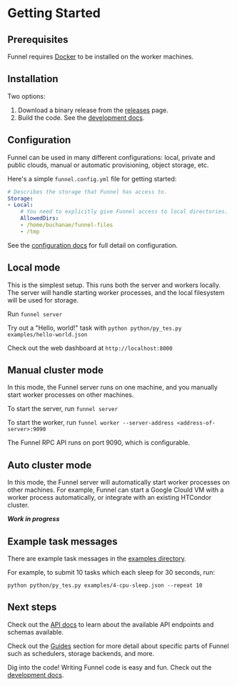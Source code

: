 # Getting Started

## Prerequisites

Funnel requires [Docker](https://docker.io) to be installed on the worker machines.

## Installation

Two options:

1. Download a binary release from the [releases](/releases) page.
2. Build the code. See the [development docs](./development.md).


## Configuration

Funnel can be used in many different configurations: local, private and public clouds, manual or automatic provisioning, object storage, etc.

Here's a simple `funnel.config.yml` file for getting started:
```yaml
# Describes the storage that Funnel has access to.
Storage:
- Local:
    # You need to explicitly give Funnel access to local directories.
    AllowedDirs:
    - /home/buchanae/funnel-files
    - /tmp
```

See the [configuration docs](./configuration.md) for full detail on configuration.


## Local mode

This is the simplest setup. This runs both the server and workers locally. The server will handle starting worker processes, and the local filesystem will be used for storage.

Run `funnel server`

Try out a "Hello, world!" task with `python python/py_tes.py examples/hello-world.json`

Check out the web dashboard at `http://localhost:8000`


## Manual cluster mode

In this mode, the Funnel server runs on one machine, and you manually start worker processes on other machines.

To start the server, run `funnel server`

To start the worker, run `funnel worker --server-address <address-of-server>:9090`

The Funnel RPC API runs on port 9090, which is configurable.

## Auto cluster mode

In this mode, the Funnel server will automatically start worker processes on other machines. For example, Funnel can start a Google Clould VM with a worker process automatically, or integrate with an existing HTCondor cluster.

***Work in progress***


## Example task messages

There are example task messages in the [examples directory](../examples). 

For example, to submit 10 tasks which each sleep for 30 seconds, run:
```
python python/py_tes.py examples/4-cpu-sleep.json --repeat 10
```


## Next steps

Check out the [API docs](./apis.md) to learn about the available API endpoints and schemas available.

Check out the [Guides](./guides) section for more detail about specific parts of Funnel such as schedulers, storage backends, and more.

Dig into the code! Writing Funnel code is easy and fun. Check out the [development docs](./development.md).
